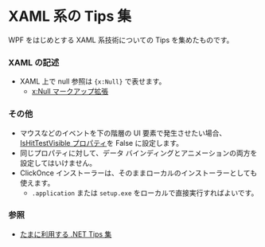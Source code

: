 # XAML 系の Tips 集
WPF をはじめとする XAML 系技術についての Tips を集めたものです。

### XAML の記述
- XAML 上で null 参照は `{x:Null}` で表せます。
  - [x:Null マークアップ拡張](https://learn.microsoft.com/dotnet/desktop/xaml-services/xnull-markup-extension)

### その他
- マウスなどのイベントを下の階層の UI 要素で発生させたい場合、[IsHitTestVisible プロパティ](https://learn.microsoft.com/dotnet/api/system.windows.uielement.ishittestvisible)を False に設定します。
- 同じプロパティに対して、データ バインディングとアニメーションの両方を設定してはいけません。
- ClickOnce インストーラーは、そのままローカルのインストーラーとしても使えます。
  - `.application` または `setup.exe` をローカルで直接実行すればよいです。

### 参照
- [たまに利用する .NET Tips 集](https://sakapon.wordpress.com/2011/05/23/tips/)
